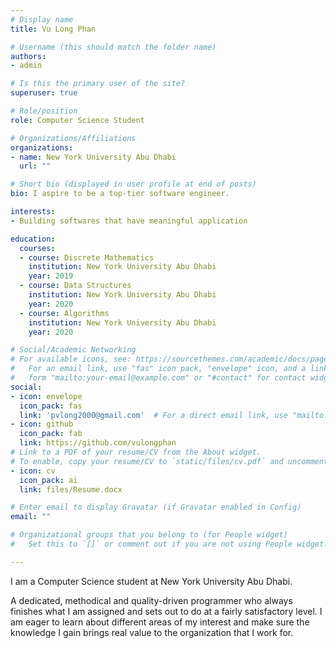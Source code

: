 ```yaml
---
# Display name
title: Vu Long Phan

# Username (this should match the folder name)
authors:
- admin

# Is this the primary user of the site?
superuser: true

# Role/position
role: Computer Science Student

# Organizations/Affiliations
organizations:
- name: New York University Abu Dhabi
  url: ""

# Short bio (displayed in user profile at end of posts)
bio: I aspire to be a top-tier software engineer.

interests:
- Building softwares that have meaningful application 

education:
  courses:
  - course: Discrete Mathematics
    institution: New York University Abu Dhabi
    year: 2019
  - course: Data Structures
    institution: New York University Abu Dhabi
    year: 2020
  - course: Algorithms
    institution: New York University Abu Dhabi
    year: 2020

# Social/Academic Networking
# For available icons, see: https://sourcethemes.com/academic/docs/page-builder/#icons
#   For an email link, use "fas" icon pack, "envelope" icon, and a link in the
#   form "mailto:your-email@example.com" or "#contact" for contact widget.
social:
- icon: envelope
  icon_pack: fas
  link: 'pvlong2000@gmail.com'  # For a direct email link, use "mailto:test@example.org".
- icon: github
  icon_pack: fab
  link: https://github.com/vulongphan
# Link to a PDF of your resume/CV from the About widget.
# To enable, copy your resume/CV to `static/files/cv.pdf` and uncomment the lines below.
- icon: cv
  icon_pack: ai
  link: files/Resume.docx

# Enter email to display Gravatar (if Gravatar enabled in Config)
email: ""

# Organizational groups that you belong to (for People widget)
#   Set this to `[]` or comment out if you are not using People widget.

---
```


I am a Computer Science student at New York University Abu Dhabi. 

A dedicated, methodical and quality-driven programmer who always finishes what I am assigned and sets out to do at a fairly satisfactory level. I am eager to learn about different areas of my interest and make sure the knowledge I gain brings real value to the organization that I work for.
